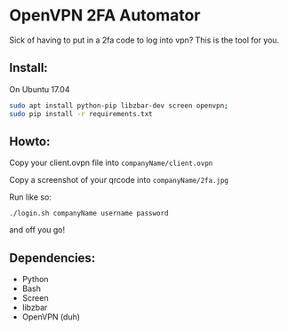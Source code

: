OpenVPN 2FA Automator
=====================

Sick of having to put in a 2fa code to log into vpn? This is the tool for you.

## Install:

On Ubuntu 17.04

```bash
sudo apt install python-pip libzbar-dev screen openvpn;
sudo pip install -r requirements.txt
```

## Howto:

Copy your client.ovpn file into `companyName/client.ovpn`

Copy a screenshot of your qrcode into `companyName/2fa.jpg`

Run like so:

`./login.sh companyName username password`

and off you go!

## Dependencies:
 * Python
 * Bash
 * Screen
 * libzbar
 * OpenVPN (duh)
